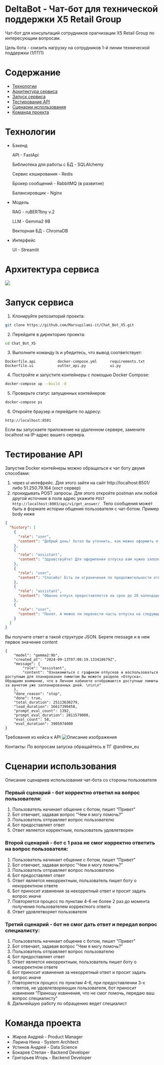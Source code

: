# DeltaBot - Чат-бот для технической поддержки X5 Retail Group
Чат-бот для консультаций сотрудников орагнизации X5 Retail Group по интересующим вопросам.

Цель бота - снизить нагрузку на сотрудников 1-й линии технической поддержки (1ЛТП)

# Cодержание
- [Технологии](#технологии)
- [Архитектура сервиса](#архитектура-сервиса)
- [Запуск сервиса](#запуск-сервиса)
- [Тестирование API](#тестирование-api)
- [Сценарии использования](#сценарии-использования)
- [Команда проекта](#команда-проекта)

# Технологии
- Бэкенд

  API - FastApi
  
  Библиотека для работы с БД - SQLAlchemy
  
  Сервис кэширования - Redis
  
  Брокер сообщений - RabbitMQ (в развитие)
  
  Балансировщик - Nginx
  
- Модель
  
  RAG - ruBERTtiny v.2
  
  LLM - Gemma2 9B
  
  Векторная БД - ChromaDB
  
- Интерфейс
  
  UI - Streamlit

# Архитектура сервиса

![](https://github.com/Marsupilami-it/Chat_Bot_X5/blob/test/project_docs/ComponentDiagram.png)

# Запуск сервиса

1) Клонируйте репозиторий проекта:

``` bash
git clone https://github.com/Marsupilami-it/Chat_Bot_X5.git
```

2. Перейдите в директорию проекта:

``` bash
cd Chat_Bot_X5
```

3. Выполните команду ls и убедитесь, что вывод соответствует:
```
Dockerfile.api          docker-compose.yml      requirements.txt
Dockerfile.ui           outter_api.py           ui.py
```

4. Постройте и запустите контейнеры с помощью Docker Compose:
``` bash
docker-compose up --build -d
```
5. Проверьте статус запущенных контейнеров:

``` bash
docker-compose ps
```

6. Откройте браузер и перейдите по адресу:
```
http://localhost:8501
```

Если вы запускаете приложение на удаленном сервере, замените localhost на IP-адрес вашего сервера.


# Тестирование API
Запустив Docker контейнеры можно обращаться к чат боту двумя способами:
1) через ui интефрейс. Для этого зайти на сайт http://localhost:8501/ либо 51.250.79.164 (хост сервер)
2) прокидывать POST запросы. Для этого откройте postman или любой другой источник в поле адрес укажите ```
POST http://localhost:8003/api/v1/get_answer/  ```
Тело сообщения может быть в формате истории общения пользователя с чат-ботом. Пример body ниже
``` json 
{
  "history": [
    {
      "role": "user",
      "content": "Добрый день! Хотел бы уточнить, как можно оформить отпуск в следующем месяце?"
    },
    {
      "role": "assistant",
      "content": "Здравствуйте! Для оформления отпуска вам нужно заполнить заявление на отпуск и согласовать даты с руководителем. После этого заявление отправляется в отдел кадров для оформления приказа."
    },
    {
      "role": "user",
      "content": "Спасибо! Есть ли ограничения по продолжительности отпуска?"
    },
    {
      "role": "assistant",
      "content": "Обычно отпуск предоставляется на срок до 28 календарных дней в год. Однако, вы можете разбить его на несколько частей, при этом одна из частей не может быть меньше 14 дней."
    },
    {
      "role": "user",
      "content": "Понял. А можно ли перенести часть отпуска на следующий год?"
    }
  ]
}

```
Вы получите ответ в такой структуре JSON. Берете message и в нем первое значение content
```
{
    "model": "gemma2:9b",
    "created_at": "2024-09-13T07:08:19.133418679Z",
    "message": {
        "role": "assistant",
        "content": "Ознакомиться с графиком отпусков и воспользоваться доступным для планирования лимитом Вы можете разделе «Отпуска». Обращаем внимание, что в Личном кабинете отображаются доступные лимиты за вычетом уже запланированных дней. \n\n\n"
    },
    "done_reason": "stop",
    "done": true,
    "total_duration": 25113630279,
    "load_duration": 16617390458,
    "prompt_eval_count": 1392,
    "prompt_eval_duration": 2011579000,
    "eval_count": 58,
    "eval_duration": 3905974000
}
```
Требования из кейса к API
![Описание изображения](docs/api-instruction.jpg)



Контакты:
По вопросам запуска обращайтесь в ТГ @andrew_eu

# Cценарии использования

Описание сценариев использования чат-бота со стороны пользователя

### Первый сценарий - бот корректно ответил на вопрос пользователя:
   1. Пользователь начинает общение с ботом, пишет "Привет"
   2. Бот отвечает, задавая вопрос "Чем я могу помочь?"
   3. Пользователь отправляет вопрос пользователю
   4. Бот предоставляет ответ
   5. Ответ является корректным, пользователь удовлетворен

### Второй сценарий - бот с 1 раза не смог корректно ответить на вопрос пользователя:
   1. Пользователь начинает общение с ботом, пишет "Привет"
   2. Бот отвечает, задавая вопрос "Чем я могу помочь?"
   3. Пользователь отправляет вопрос пользователю
   4. Бот предоставляет ответ
   5. Ответ является некорректным, пользователь пишет боту о некорректном ответе
   6. Бот приносит извинения за некорретный ответ и просит задать вопрос иначе
   7. Повторяется процесс по пунктам 4-6 не более 2 раз до момента получения пользователем корректного ответа
   8. Ответ удовлетворяет пользователя

### Третий сценарий - бот не смог дать ответ и передал вопрос специалисту:
   1. Пользователь начинает общение с ботом, пишет "Привет"
   2. Бот отвечает, задавая вопрос "Чем я могу помочь?"
   3. Пользователь отправляет вопрос пользователю
   4. Бот предоставляет ответ
   5. Ответ является некорректным, пользователь пишет боту о некорректном ответе
   6. Бот приносит извинения за некорретный ответ и просит задать вопрос иначе
   7. Повторяется процесс по пунктам 4-6, при предоставлении 3-х ответов, не удовлетворяющих пользователя, бот приносит извинения "Приношу извинения, что не смог помочь, передаю ваш вопрос специалисту"
   8. Дальнейшую работу по обращению ведет специалист

# Команда проекта
- Жиров Андрей - Product Manager
- Ларина Нина - System Architect
- Устинов Андрей - Data Science
- Бокарев Степан - Backend Developer
- Григорьев Игорь - Backend Developer
